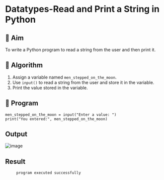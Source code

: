 # Datatypes-Read and Print a String in Python

## 🎯 Aim
To write a Python program to read a string from the user and then print it.

## 🧠 Algorithm
1. Assign a variable named `men_stepped_on_the_moon`.
2. Use `input()` to read a string from the user and store it in the variable.
3. Print the value stored in the variable.

## 🧾 Program
```
men_stepped_on_the_moon = input("Enter a value: ")
print("You entered:", men_stepped_on_the_moon)
```
## Output
![image](https://github.com/user-attachments/assets/fe9a8192-b407-47d4-b2c5-e5eb3b5b4ee3)

## Result
         program executed successfully
